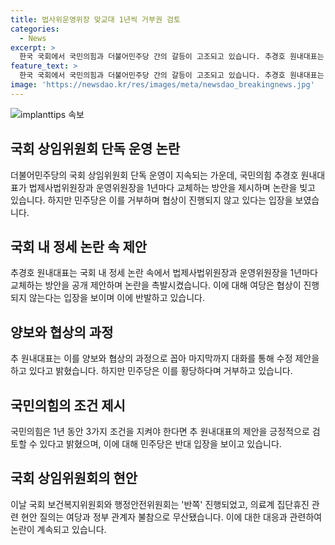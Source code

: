 ```yaml
---
title: 법사위운영위장 맞교대 1년씩 거부권 검토
categories:
  - News
excerpt: >
  한국 국회에서 국민의힘과 더불어민주당 간의 갈등이 고조되고 있습니다. 추경호 원내대표는 법제사법위원장과 운영위원장을 1년씩 맞교대하는 방안을 제시했지만, 더불어민주당은 거부 의사를 드러내며 협상을 거부했습니다. 양당은 서로의 입장을 비판하며 대립 상태가 이어지고 있으며, 이에 따라 국회의 여러 위원회에서도 업무 진행이 차질을 빚고 있습니다.
feature_text: >
  한국 국회에서 국민의힘과 더불어민주당 간의 갈등이 고조되고 있습니다. 추경호 원내대표는 법제사법위원장과 운영위원장을 1년씩 맞교대하는 방안을 제시했지만, 더불어민주당은 거부 의사를 드러내며 협상을 거부했습니다. 양당은 서로의 입장을 비판하며 대립 상태가 이어지고 있으며, 이에 따라 국회의 여러 위원회에서도 업무 진행이 차질을 빚고 있습니다.
image: 'https://newsdao.kr/res/images/meta/newsdao_breakingnews.jpg'
---
```


<p><img src="https://newsdao.kr/res/images/meta/newsdao_breakingnews.jpg" alt="implanttips 속보" /></p>

<h2 data-ke-size="size26">국회 상임위원회 단독 운영 논란</h2>

<p data-ke-size="size16">더불어민주당의 국회 상임위원회 단독 운영이 지속되는 가운데, 국민의힘 추경호 원내대표가 법제사법위원장과 운영위원장을 1년마다 교체하는 방안을 제시하며 논란을 빚고 있습니다. 하지만 민주당은 이를 거부하며 협상이 진행되지 않고 있다는 입장을 보였습니다.</p>

<h2 data-ke-size="size26">국회 내 정세 논란 속 제안</h2>

<p data-ke-size="size16">추경호 원내대표는 국회 내 정세 논란 속에서 법제사법위원장과 운영위원장을 1년마다 교체하는 방안을 공개 제안하며 논란을 촉발시켰습니다. 이에 대해 여당은 협상이 진행되지 않는다는 입장을 보이며 이에 반발하고 있습니다.</p>

<h2 data-ke-size="size26">양보와 협상의 과정</h2>

<p data-ke-size="size16">추 원내대표는 이를 양보와 협상의 과정으로 꼽아 마지막까지 대화를 통해 수정 제안을 하고 있다고 밝혔습니다. 하지만 민주당은 이를 황당하다며 거부하고 있습니다.</p>

<h2 data-ke-size="size26">국민의힘의 조건 제시</h2>

<p data-ke-size="size16">국민의힘은 1년 동안 3가지 조건을 지켜야 한다면 추 원내대표의 제안을 긍정적으로 검토할 수 있다고 밝혔으며, 이에 대해 민주당은 반대 입장을 보이고 있습니다.</p>

<h2 data-ke-size="size26">국회 상임위원회의 현안</h2>

<p data-ke-size="size16">이날 국회 보건복지위원회와 행정안전위원회는 '반쪽' 진행되었고, 의료계 집단휴진 관련 현안 질의는 여당과 정부 관계자 불참으로 무산됐습니다. 이에 대한 대응과 관련하여 논란이 계속되고 있습니다.</p>

